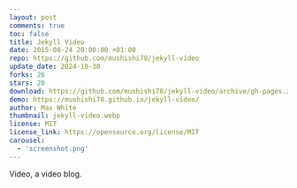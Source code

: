 ```yaml
---
layout: post
comments: true
toc: false
title: Jekyll Video
date: 2015-08-24 20:00:00 +01:00
repo: https://github.com/mushishi78/jekyll-video
update_date: 2024-10-30
forks: 26
stars: 20
download: https://github.com/mushishi78/jekyll-video/archive/gh-pages.zip
demo: https://mushishi78.github.io/jekyll-video/
author: Max White
thumbnail: jekyll-video.webp
license: MIT
license_link: https://opensource.org/license/MIT
carousel:
  - 'screenshot.png'
---
```


Video, a video blog.
